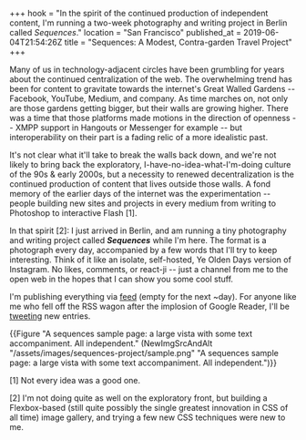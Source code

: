 +++
hook = "In the spirit of the continued production of independent content, I'm running a two-week photography and writing project in Berlin called <em>Sequences</em>."
location = "San Francisco"
published_at = 2019-06-04T21:54:26Z
title = "Sequences: A Modest, Contra-garden Travel Project"
+++

Many of us in technology-adjacent circles have been
grumbling for years about the continued centralization of
the web. The overwhelming trend has been for content to
gravitate towards the internet's Great Walled Gardens --
Facebook, YouTube, Medium, and company. As time marches
on, not only are those gardens getting bigger, but their
walls are growing higher. There was a time that those
platforms made motions in the direction of openness -- XMPP
support in Hangouts or Messenger for example -- but
interoperability on their part is a fading relic of a more
idealistic past.

It's not clear what it'll take to break the walls back
down, and we're not likely to bring back the exploratory,
I-have-no-idea-what-I'm-doing culture of the 90s & early
2000s, but a necessity to renewed decentralization is the
continued production of content that lives outside those
walls. A fond memory of the earlier days of the internet
was the experimentation -- people building new sites and
projects in every medium from writing to Photoshop to
interactive Flash [1].

In that spirit [2]: I just arrived in Berlin, and am
running a tiny photography and writing project called
***Sequences*** while I'm here. The format is a photograph
every day, accompanied by a few words that I'll try to keep
interesting. Think of it like an isolate, self-hosted, Ye
Olden Days version of Instagram. No likes, comments, or
react-ji -- just a channel from me to the open web in the
hopes that I can show you some cool stuff.

I'm publishing everything via <a href="/sequences.atom" class="feed-icon">feed</a> (empty for the next ~day). For anyone like me who fell off the RSS wagon after the implosion of Google Reader, I'll be <a href="https://twitter.com/brandur" class="twitter-icon">tweeting</a> new entries.

{{Figure "A sequences sample page: a large vista with some text accompaniment. All independent." (NewImgSrcAndAlt "/assets/images/sequences-project/sample.png" "A sequences sample page: a large vista with some text accompaniment. All independent.")}}

[1] Not every idea was a good one.

[2] I'm not doing quite as well on the exploratory front,
but building a Flexbox-based (still quite possibly the
single greatest innovation in CSS of all time) image
gallery, and trying a few new CSS techniques were new to
me.
